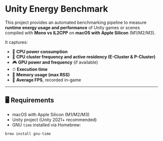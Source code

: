 # Unity Energy Benchmark

This project provides an automated benchmarking pipeline to measure **runtime energy usage and performance** of Unity games or scenes compiled with **Mono vs IL2CPP** on **macOS with Apple Silicon** (M1/M2/M3).

It captures:

- 🔋 **CPU power consumption**
- 🧠 **CPU cluster frequency and active residency (E-Cluster & P-Cluster)**
- 🎮 **GPU power and frequency** (if available)
- ⏱ **Execution time**
- 💾 **Memory usage (max RSS)**
- 🎥 **Average FPS**, recorded in-game

---

## 🖥 Requirements

- macOS with Apple Silicon (M1/M2/M3)
- Unity project (Unity 2021+ recommended)
- GNU `time` installed via Homebrew:

```bash
brew install gnu-time
